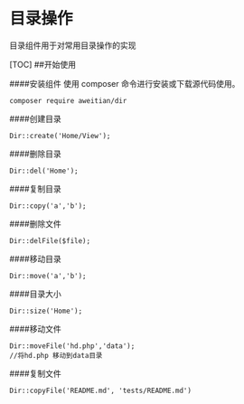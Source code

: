 # 目录操作

目录组件用于对常用目录操作的实现

[TOC]
##开始使用

####安装组件
使用 composer 命令进行安装或下载源代码使用。

```
composer require aweitian/dir
```

####创建目录
```
Dir::create('Home/View');
```

####删除目录
```
Dir::del('Home');
```

####复制目录
```
Dir::copy('a','b');
```

####删除文件
```
Dir::delFile($file);
```

####移动目录
```
Dir::move('a','b');
```


####目录大小
```
Dir::size('Home');
```

####移动文件
```
Dir::moveFile('hd.php','data');
//将hd.php 移动到data目录
```

####复制文件
```
Dir::copyFile('README.md', 'tests/README.md')
```